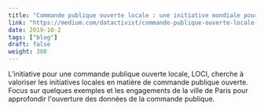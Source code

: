 ```yaml
---
title: "Commande publique ouverte locale : une initiative mondiale pour partager les bonnes pratiques et valoriser l’entraide"
link: "https://medium.com/datactivist/commande-publique-ouverte-locale-une-initiative-mondiale-pour-partager-les-bonnes-pratiques-et-9bcb78ec01e3"
date: 2019-10-2
tags: ["blog"]
draft: false
weight: 300
---
```

L’initiative pour une commande publique ouverte locale, LOCI, cherche à valoriser les initiatives locales en matière de commande publique ouverte. Focus sur quelques exemples et les engagements de la ville de Paris pour approfondir l'ouverture des données de la commande publique.